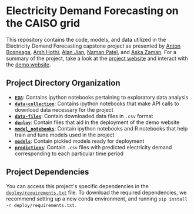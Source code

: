 # Electricity Demand Forecasting on the CAISO grid
This repository contains the code, models, and data utilized in the Electricity Demand Forecasting capstone project as presented by [Anton Bosneaga](https://www.linkedin.com/in/antonbosneaga/), [Arsh Hothi](https://www.linkedin.com/in/arshhothi/), [Alan Jian](https://alanjjian.github.io/), [Naman Patel](https://www.linkedin.com/in/naman-patel-190694156/), and [Aska Zaman](https://www.linkedin.com/in/aska-zaman/). For a summary of the project, take a look at the [project website](https://www.ischool.berkeley.edu/projects/2023/smarter-grids-greener-planet-energy-demand-forecasting) and interact with the [demo website](https://abosneaga.pythonanywhere.com/).

## Project Directory Organization
- **[`EDA`](https://github.com/abosneaga/renewable_power/tree/main/EDA)**: Contains ipython notebooks pertaining to exploratory data analysis
- **[`data-collection`](https://github.com/abosneaga/renewable_power/tree/main/data-collection)**: Contains ipython notebooks that make API calls to download data necessary for the project
- **[`data-files`](https://github.com/abosneaga/renewable_power/tree/main/data-files)**: Contain downloaded data files in `.csv` format
- **[`deploy`](https://github.com/abosneaga/renewable_power/tree/main/deploy)**: Contain files that aid in the deployment of the demo website
- **[`model_notebooks`](https://github.com/abosneaga/renewable_power/tree/main/model_notebooks)**: Contain ipython notebooks and R notebooks that help train and tune models used in the project
- **[`models`](https://github.com/abosneaga/renewable_power/tree/main/models)**: Contain pickled models ready for deployment
- **[`predictions`](https://github.com/abosneaga/renewable_power/tree/main/predictions)**: Contain `.csv` files with predicted electricity demand corresponding to each particular time period

## Project Dependencies
You can access this project's specific dependencies in the [`deploy/requirements.txt`](https://github.com/abosneaga/renewable_power/tree/main/deploy/requirements.txt) file. To download the required dependencies, we recommend setting up a new conda environment, and running `pip install -r deploy/requirements.txt`.

